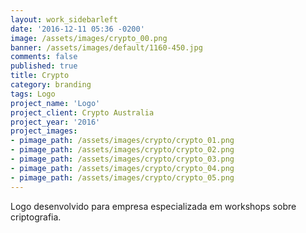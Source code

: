```yaml
---
layout: work_sidebarleft
date: '2016-12-11 05:36 -0200'
image: /assets/images/crypto_00.png
banner: /assets/images/default/1160-450.jpg
comments: false
published: true
title: Crypto
category: branding
tags: Logo
project_name: 'Logo'
project_client: Crypto Australia
project_year: '2016'
project_images:
- pimage_path: /assets/images/crypto/crypto_01.png
- pimage_path: /assets/images/crypto/crypto_02.png
- pimage_path: /assets/images/crypto/crypto_03.png
- pimage_path: /assets/images/crypto/crypto_04.png
- pimage_path: /assets/images/crypto/crypto_05.png
---
```

Logo desenvolvido para empresa especializada em workshops sobre criptografia.
